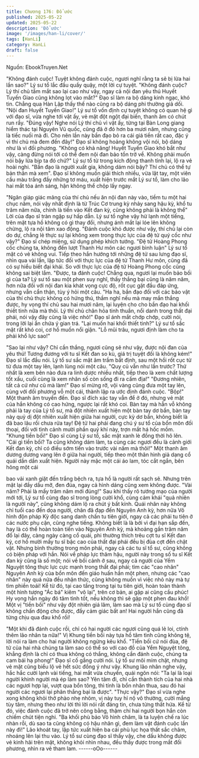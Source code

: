 ```yaml
---
title: Chương 176: Đổ ước
published: 2025-05-22
updated: 2025-05-22
description: 'Đổ ước'
image: '/images/han-li/cover/'
tags: [HanLi]
category: HanLi
draft: false
---
```


Nguồn: EbookTruyen.Net

"Không đánh cuộc! Tuyệt không đánh cuộc, ngươi nghĩ rằng ta sẽ
bị lừa hai lần sao?" Lý sư tổ lắc đầu quầy quậy, một lời cự tuyệt.
"Không đánh cuộc? Lý thí chủ tầm mắt sao lại cao như vậy, ngay
cả nội đan yêu thú Huyết Tuyến Giao cũng không lọt vào mắt?"
Đạo sĩ làm ra bộ dáng kinh ngạc, khó tin.
Chẳng qua Hàn Lập thấy thế nào cũng ra bộ dáng phi thường giả
dối.
"Nội đan Huyết Tuyến Giao!" Lý sư tổ vốn định cự tuyệt không có
quan hệ gì với đạo sĩ, vừa nghe tới vật ấy, vẻ mặt đột ngột đại
biến, thanh âm có chút run rẩy.
"Đúng vậy! Nghe nói Lý thí chủ vì vật ấy, từng tại Bàn Long giang
hiểm thác tại Nguyên Vũ quốc, cũng đã ở đó hơn ba mươi năm,
nhưng cũng là tiếc nuối mà đi. Cho nên lần này bần đạo bỏ ra cái
giá tiền rất cao, đặc ý vì thí chủ mà đem đến đây!"
Đạo sĩ không hoảng không vội nói, bộ dáng như là vì đối phương.
"Không có khả năng! Huyết Tuyến Giao khó bắt như vậy, càng
đừng nói tới có thể đem nội đan bảo tồn trở về. Không phải muốn
nói bậy lừa bịp ta đó chứ?" Lý sư tổ từ trong kích động thanh tỉnh
lại, lộ ra vẻ hoài nghi.
"Bần đạo là người xuất gia, không dám nói bậy? Thí chủ có thể tự
bản thân mà xem".
Đạo sĩ không muốn giải thích nhiều, vừa lật tay, một viên cầu màu
trắng đầy những tơ máu, xuất hiện trước mắt Lý sư tổ, làm cho
lão hai mắt tỏa ánh sáng, hận không thể chộp lấy ngay.

"Ngân giáp giác mãng của thí chủ nếu ăn nội đan này vào, tiềm tu
một hai chục năm, nói vậy nhất định là từ Trúc Cơ trung kỳ nhảy
sang hậu kỳ, khổ tu trăm năm nữa, chính là tiến vào Kết đan kỳ,
cũng không phải là không thể" Lời của đạo sĩ tràn ngập sự hấp
dẫn.
Lý sư tổ nghe vậy hừ lạnh một tiếng, trên mặt tựa hồ không có gì
thay đổi, nhưng ánh mắt lại lóe lên không chừng, lộ ra nội tâm
xao động.
"Đánh cuộc khó được như vậy, thí chủ lại còn do dự, chẳng lẻ
thực sự lại không xem trong thực lực của đệ tử quý cốc như vậy?"
Đạo sĩ chép miệng, sử dụng phép khích tướng.
"Đệ tử Hoàng Phong cốc chúng ta, không đến lượt Thanh Hư môn
các ngươi bình luận" Lý sư tổ mặt có vẻ không vui.
Tiếp theo hắn hướng tới những đệ tử sau lưng đạo sĩ, nhìn qua
vài lần, lập tức đối với thực lực của đệ tử Thanh Hư môn, cũng đã
có sự hiểu biết đại khái. So với thực lực của đệ tử Hoàng Phong
cốc cũng không sai biệt lắm.
"Được, ta đánh cuộc! Chẳng qua, ngươi lại muốn bảo bối gì của
ta?
Lý sư tổ sau một phen suy nghĩ, thấy thắng bại cũng là năm năm, hơn nữa đối với nội đan kia khát vọng cực độ, rốt cục gật
đầu đáp ứng, nhưng vẫn cẩn thận, tùy ý hỏi một câu.
"Ha ha, bần đạo đối với các bảo vật của thí chủ thực không có
hứng thú, thầm nghĩ nếu mà may mắn thắng được, hy vọng thí
chủ sau hai mươi năm, lại luyện cho cho bần đạo hai khối thiết
tinh nữa mà thôi. Lý thí chủ chân hỏa tinh thuần, nổi danh trong
thất đại phái, nói vậy đây cũng là việc nhỏ!" Đạo sĩ ánh mắt chớp
chớp, cười nói, trong lời lại ẩn chứa ý gian trá.
"Lại muốn hai khối thiết tinh?" Lý sư tổ sắc mặt rất khó coi, cơ hồ
muốn nổi giận.
"Lỗ mũi trâu, ngươi định làm cho ta phải khổ lực sao!"

"Sao lại như vậy? Chỉ cần thắng, ngươi cũng sẽ như vậy, được
nội đan của yêu thú! Tương đương với tu sĩ Kết đan so kù, giá trị
tuyệt đối là không kém!" Đạo sĩ lắc đầu nói.
Lý tổ sư sắc mặt âm trầm bất định, sau một hồi rốt cục từ từ đưa
một tay lên, lạnh lùng nói một câu.
"Quy củ vẫn như lần trước? Thứ nhất là xem bên nào đưa ra linh
dược nhiều nhất, tiếp theo là xem chất lượng tốt xấu, cuối cùng là
xem nhân số còn sống đi ra cấm địa!"
"Đương nhiên, tất cả cứ như cũ mà làm!"
Đạo sĩ mừng rỡ, vội vàng cũng đưa một tay lên, cùng với đối
phương vỗ một cái, thành lập ra ước định đánh cuộc.
"Bộp!" Một thanh âm truyền đến.
Đạo sĩ đích xác tay vẫn để ở đó, nhưng vẻ mặt của hắn không có
cao hứng, ngược lại rất khó coi.
Bàn tay mà hẵn vỗ không phải là tay của Lý tổ sư, mà đột nhiên
xuất hiện một bàn tay dơ bẩn, bàn tay này quỷ dị đột nhiên xuất
hiện giữa hai người, cực kỳ dơ bẩn, không biết là đã bao lâu rồi
chưa rửa tay!
Đệ tử hai phái đang chú ý sư tổ của bổn môn đối thoại, đối với
tình cảnh mười phần quỷ khí này, trợn mắt há hốc mồm.
"Khung tiền bối!"
Đạo sĩ cùng Lý sư tổ, sắc mặt xanh lè đồng thời hô lên.
"Cái gì tiền bối? Ta cũng không dám làm, ta cùng các ngươi đều
là cảnh giới Kết đan kỳ, chỉ có điều sớm tiến vào trước vài năm
mà thôi!" Một thanh âm dương dương vang lên ở giữa hai người,
tiếp theo một thân hình giả dạng cổ quái dần dần xuất hiện.
Người này mặc một cái áo lam, tóc cắt ngắn, bên hông một cái

bao vải xanh giặt đến trắng bệch ra, tựa hồ là người rất sạch sẽ.
Nhưng trên mặt lại đầy dầu mỡ, đen đúa, ngay cả hình dáng cũng
xem không được.
"Vài năm? Phải là mấy trăm năm mới đúng!"
Sau khi thấy rõ tướng mạo của người mới tới, Lý sư tổ cùng đạo
sĩ trong lòng cười khổ, cùng cảm khái "quả nhiên là người này",
cũng không dám lộ ra chút ý bất kính.
Quái nhân này không chỉ tuổi cao đến dọa người, chân đã đạp
đến Nguyên Anh kỳ, hơn nữa Vô hình độn pháp Kỳ độc sang
danh chấn tu tiên giới, ngay cả các phái tu tiên ở các nước phụ
cận, cũng nghe tiếng.
Không biết là là bởi vì đại hạn sắp đến, hay là có thể hoàn toàn
tiến vào Nguyên Anh kỳ, mà khoảng gần trăm năm đổ lại đây,
càng ngày càng cổ quái, phi thường thích trêu cợt tu sĩ Kết đan
kỳ, cơ hồ mười mấy tu sĩ bậc cao của thất đại phái đều bị đùa cợt
đến chật vật.
Nhưng bình thường trong môn phái, ngay cả các tu sĩ tổ sư, cũng
không có biện pháp với hắn.
Nói về pháp lực thâm hậu, người này trong số tu sĩ Kết đan kỳ
cũng là số một; nói về bối cảnh ở sau, ngay cả người của Yểm
Nguyệt tông thực lực cực mạnh trong thất đại phái; tìm các "cao
nhân" Nguyên Anh kỳ của bổn môn đến giáo huấn hắn một phen,
nhưng các "cao nhân" này quá nửa đều nhận thức, cũng không
muốn vì việc nhỏ này mà tự tìm phiền toái!
Kể từ đó, tại cao tầng trong tại tu tiên giới, hoàn toàn thành một
hình tượng "Ác bá" kiêm "vô lại", trên cơ bản, ai gặp ai cũng cầu
phúc! Hy vọng hắn ngày đó tâm tình tốt, nếu không thì sẽ gặp một
phen đau khổ!
Một vị "tiền bối" như vậy đột nhiên giá lâm, làm sao mà Lý sư tổ
cùng đạo sĩ không chấn động cho được, đầy cảm giác bất an! Hai
người hắn cũng đã từng chịu qua đau khổ rồi!

"Một khi đã đánh cuộc rồi, chỉ có hai người các ngươi cũng quá lẻ
loi, ctính thêm lão nhân ta nữa!" Vị Khung tiền bối này tựa hồ tâm
tình cũng không tệ, lời nói ra làm cho hai người không ngừng kêu
khổ.
"Tiền bối cứ nói đùa, đệ tử của hai nhà chúng ta làm sao có thể
so với cao đồ của Yểm Nguyệt tông, khẳng định là chỉ có thua
không có thắng, không cần đánh cuộc, chúng ta cam bái hạ
phong!" Đạo sĩ cố gắng cười nói.
Lý tổ sư môi mím chặt, nhưng vẻ mặt cũng biểu lộ vẻ hết sức
đồng ý như vậy.
Khung lão nhân nghe vậy, hắc hắc cười lạnh vài tiếng, hai mắt
vừa chuyển, quái ngôn nói:
"Ta lại là loại người khinh người mà ép làm sao? Yên tâm đi, chỉ
cần thành tích của hai nhà các ngươi hợp lại, vượt qua bổn tông,
thì tính là bổn nhân thua, sau đó hai người các ngươi lại phân
thắng bại là được".
"Thực vậy?"
Đạo sĩ vừa nghe xong không khỏi thở phào nhẹ nhõm, vị này tuy
hỉ nộ vô thường, cười mắng tùy tâm, nhưng theo như lời thì lời nói
rất đáng tin, chưa từng thất hứa. Kể từ đó, việc đánh cuộc đã trở
nên công bằng, thậm chí hai người bọn hắn còn chiếm chút tiện
nghi.
"Ba khối phù bảo Vô hình châm, là ta luyện chế ra lúc nhàn rỗi, dù
sao ta cũng không có hậu nhân gì, đem làm vật đánh cuộc lần
này đi!" Lão khoát tay, lập tức xuất hiện ba cái phù lục họa thất
sắc châm, nhoáng lên lại thu vào.
Lý tổ sư cùng đạo sĩ thấy vậy, che dấu không được vẻ kinh hãi
trên mặt, không khỏi nhìn nhau, đều thấy được trong mắt đối
phương, nhìn ra vẻ tham lam.
------oOo------
